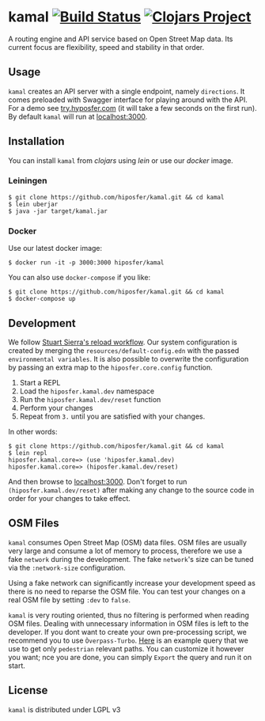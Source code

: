 # kamal [![Build Status](https://travis-ci.org/hiposfer/kamal.svg?branch=master)](https://travis-ci.org/hiposfer/kamal) [![Clojars Project](https://img.shields.io/clojars/v/hiposfer/kamal.svg)](https://clojars.org/hiposfer/kamal)

A routing engine and API service based on Open Street Map data. Its current focus are flexibility, speed and stability in that order.

## Usage
`kamal` creates an API server with a single endpoint, namely `directions`. It comes preloaded with Swagger interface for playing around with the API. For a demo see [try.hyposfer.com](http://try.hiposfer.com/index.html) (it will take a few seconds on the first run). By default `kamal` will run at [localhost:3000](http://localhost:3000).

## Installation
You can install `kamal` from _clojars_ using _lein_ or use our _docker_ image.

### Leiningen
```
$ git clone https://github.com/hiposfer/kamal.git && cd kamal
$ lein uberjar
$ java -jar target/kamal.jar
```

### Docker
Use our latest docker image:

    $ docker run -it -p 3000:3000 hiposfer/kamal

You can also use `docker-compose` if you like:

    $ git clone https://github.com/hiposfer/kamal.git && cd kamal
    $ docker-compose up

## Development
We follow [Stuart Sierra's reload workflow](https://github.com/stuartsierra/component). Our system configuration is created by merging the `resources/default-config.edn` with the passed `environmental variables`. It is also possible to overwrite the configuration by passing an extra map to the `hiposfer.core.config` function.

1. Start a REPL
2. Load the `hiposfer.kamal.dev` namespace
3. Run the `hiposfer.kamal.dev/reset` function
4. Perform your changes
5. Repeat from `3.` until you are satisfied with your changes.

In other words:
```
$ git clone https://github.com/hiposfer/kamal.git && cd kamal
$ lein repl
hiposfer.kamal.core=> (use 'hiposfer.kamal.dev)
hiposfer.kamal.core=> (hiposfer.kamal.dev/reset)
```
And then browse to [localhost:3000](http://localhost:3000). Don't forget to run `(hiposfer.kamal.dev/reset)` after making any change to the source code in order for your changes to take effect.

## OSM Files
`kamal` consumes Open Street Map (OSM) data files. OSM files are usually very large and consume a lot of memory to process, therefore we use a fake `network` during the development. The fake `network`'s size can be tuned via the `:network-size` configuration. 

Using a fake network can significantly increase your development speed as there is
no need to reparse the OSM file. You can test your changes on a real OSM file by
setting `:dev` to `false`.

`kamal` is very routing oriented, thus no filtering is performed when reading
OSM files. Dealing with unnecessary information in OSM files is left to the
developer. If you dont want to create your own pre-processing script, we recommend
you to use `Òverpass-Turbo`. [Here](http://overpass-turbo.eu/s/sDW) is an example
query that we use to get only `pedestrian` relevant paths. You can customize it
however you want; nce you are done, you can simply `Export` the query and run
it on start.

## License
`kamal` is distributed under LGPL v3

